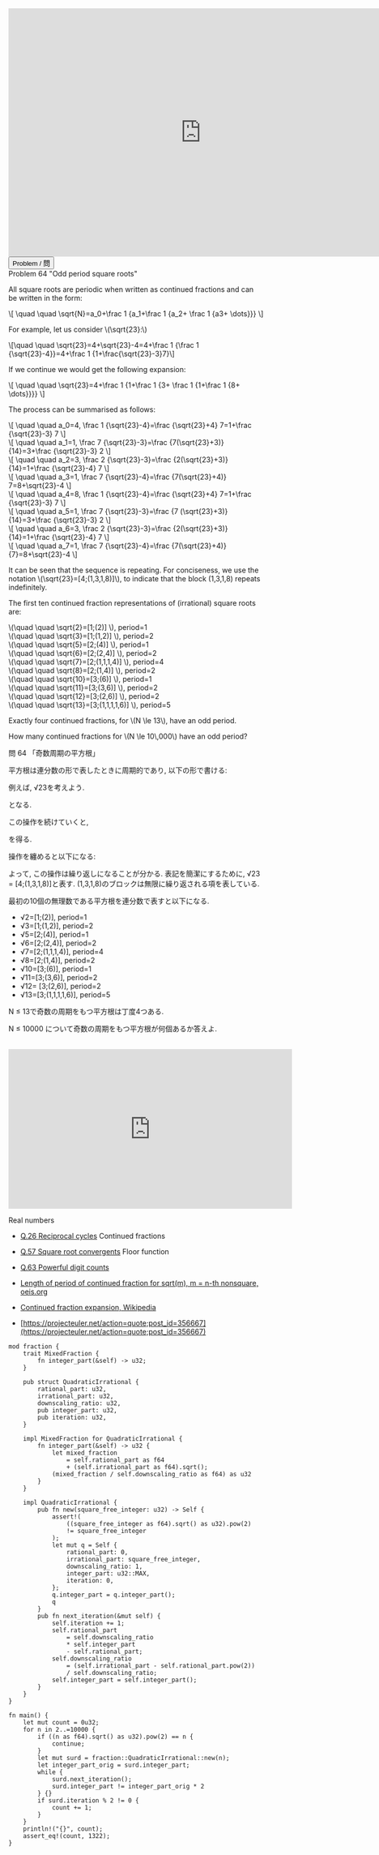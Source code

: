 <html><iframe src="https://docs.google.com/presentation/d/e/2PACX-1vSyxRbGEjAbv1uA6G3vyvUN8qn-nOJ1ZClSHb_0Ci5eheTlJv_S10sovFytvx3GUSAFe2FwouiQ1r9p/embed?start=false&loop=false&delayms=60000" frameborder="0" width="760" height="490" allowfullscreen="true" mozallowfullscreen="true" webkitallowfullscreen="true"></iframe></html>

<html>
<button class="accordion" onclick="toggle('the-accordion');">Problem / 問</button>
<div id="the-accordion" class="panel w3-hide">
Problem 64 "Odd period square roots"

<p>All square roots are periodic when written as continued fractions and can be written in the form:</p>

\\[ \quad \quad \sqrt{N}=a_0+\frac 1 {a_1+\frac 1 {a_2+ \frac 1 {a3+ \dots}}} \\]

<p>For example, let us consider \(\sqrt{23}:\)</p>
\[\quad \quad \sqrt{23}=4+\sqrt{23}-4=4+\frac 1 {\frac 1 {\sqrt{23}-4}}=4+\frac 1  {1+\frac{\sqrt{23}-3}7}\]

<p>If we continue we would get the following expansion:</p>

\\[ \quad \quad \sqrt{23}=4+\frac 1 {1+\frac 1 {3+ \frac 1 {1+\frac 1 {8+ \dots}}}} \\]

<p>The process can be summarised as follows:</p>
<p>
\[ \quad \quad a_0=4, \frac 1 {\sqrt{23}-4}=\frac {\sqrt{23}+4} 7=1+\frac {\sqrt{23}-3} 7 \]<br />
\[ \quad \quad a_1=1, \frac 7 {\sqrt{23}-3}=\frac {7(\sqrt{23}+3)} {14}=3+\frac {\sqrt{23}-3} 2 \]<br />
\[ \quad \quad a_2=3, \frac 2 {\sqrt{23}-3}=\frac {2(\sqrt{23}+3)} {14}=1+\frac {\sqrt{23}-4} 7 \]<br />
\[ \quad \quad a_3=1, \frac 7 {\sqrt{23}-4}=\frac {7(\sqrt{23}+4)} 7=8+\sqrt{23}-4 \]<br />
\[ \quad \quad a_4=8, \frac 1 {\sqrt{23}-4}=\frac {\sqrt{23}+4} 7=1+\frac {\sqrt{23}-3} 7 \]<br />
\[ \quad \quad a_5=1, \frac 7 {\sqrt{23}-3}=\frac {7 (\sqrt{23}+3)} {14}=3+\frac {\sqrt{23}-3} 2 \]<br />
\[ \quad \quad a_6=3, \frac 2 {\sqrt{23}-3}=\frac {2(\sqrt{23}+3)} {14}=1+\frac {\sqrt{23}-4} 7 \]<br />
\[ \quad \quad a_7=1, \frac 7 {\sqrt{23}-4}=\frac {7(\sqrt{23}+4)} {7}=8+\sqrt{23}-4 \]<br />
</p>

<p>It can be seen that the sequence is repeating. For conciseness, we use the notation \(\sqrt{23}=[4;(1,3,1,8)]\), to indicate that the block (1,3,1,8) repeats indefinitely.</p>

<p>The first ten continued fraction representations of (irrational) square roots are:</p>
<p>
\(\quad \quad \sqrt{2}=[1;(2)] \), period=1<br />
\(\quad \quad \sqrt{3}=[1;(1,2)] \), period=2<br />
\(\quad \quad \sqrt{5}=[2;(4)] \), period=1<br />
\(\quad \quad \sqrt{6}=[2;(2,4)] \), period=2<br />
\(\quad \quad \sqrt{7}=[2;(1,1,1,4)] \), period=4<br />
\(\quad \quad \sqrt{8}=[2;(1,4)] \), period=2<br />
\(\quad \quad \sqrt{10}=[3;(6)] \), period=1<br />
\(\quad \quad \sqrt{11}=[3;(3,6)] \), period=2<br />
\(\quad \quad \sqrt{12}=[3;(2,6)] \), period=2<br />
\(\quad \quad \sqrt{13}=[3;(1,1,1,1,6)] \), period=5
</p>
<p>Exactly four continued fractions, for \(N \le 13\), have an odd period.</p>
<p>How many continued fractions for \(N \le 10\,000\) have an odd period?</p>


問 64 「奇数周期の平方根」



平方根は連分数の形で表したときに周期的であり, 以下の形で書ける:

例えば, √23を考えよう.

となる.

この操作を続けていくと,

を得る.

操作を纏めると以下になる:


よって, この操作は繰り返しになることが分かる. 表記を簡潔にするために, √23 = [4;(1,3,1,8)]と表す. (1,3,1,8)のブロックは無限に繰り返される項を表している.


最初の10個の無理数である平方根を連分数で表すと以下になる.

- √2=[1;(2)], period=1
- √3=[1;(1,2)], period=2
- √5=[2;(4)], period=1
- √6=[2;(2,4)], period=2
- √7=[2;(1,1,1,4)], period=4
- √8=[2;(1,4)], period=2
- √10=[3;(6)], period=1
- √11=[3;(3,6)], period=2
- √12= [3;(2,6)], period=2
- √13=[3;(1,1,1,1,6)], period=5

N ≤ 13で奇数の周期をもつ平方根は丁度4つある.

N ≤ 10000 について奇数の周期をもつ平方根が何個あるか答えよ.


</div>
</html>

<html><center><br><iframe width="560" height="315" src="https://www.youtube.com/embed/Mj-DA5FmDGg" title="YouTube video player" frameborder="0" allow="accelerometer; autoplay; clipboard-write; encrypted-media; gyroscope; picture-in-picture" allowfullscreen></iframe></center></html>

Real numbers
- [Q.26 Reciprocal cycles](./e26.md)
Continued fractions
- [Q.57 Square root convergents](./e57.md)
Floor function
- [Q.63 Powerful digit counts](./e63.md)

- [Length of period of continued fraction for sqrt(m), m = n-th nonsquare, oeis.org](https://oeis.org/A013943)
- [Continued fraction expansion, Wikipedia](https://en.wikipedia.org/wiki/Methods_of_computing_square_roots#Continued_fraction_expansion)
- [https://projecteuler.net/action=quote;post_id=356667](https://projecteuler.net/action=quote;post_id=356667)

```rust,editable
mod fraction {
    trait MixedFraction {
        fn integer_part(&self) -> u32;
    }

    pub struct QuadraticIrrational {
        rational_part: u32,
        irrational_part: u32,
        downscaling_ratio: u32,
        pub integer_part: u32,
        pub iteration: u32,
    }

    impl MixedFraction for QuadraticIrrational {
        fn integer_part(&self) -> u32 {
            let mixed_fraction
                = self.rational_part as f64 
                + (self.irrational_part as f64).sqrt();
            (mixed_fraction / self.downscaling_ratio as f64) as u32
        }
    }

    impl QuadraticIrrational {
        pub fn new(square_free_integer: u32) -> Self {
            assert!(
                ((square_free_integer as f64).sqrt() as u32).pow(2)
                != square_free_integer
            );
            let mut q = Self {
                rational_part: 0,
                irrational_part: square_free_integer,
                downscaling_ratio: 1,
                integer_part: u32::MAX,
                iteration: 0,
            };
            q.integer_part = q.integer_part();
            q
        }
        pub fn next_iteration(&mut self) {
            self.iteration += 1;
            self.rational_part 
                = self.downscaling_ratio 
                * self.integer_part 
                - self.rational_part;
            self.downscaling_ratio
                = (self.irrational_part - self.rational_part.pow(2)) 
                / self.downscaling_ratio;
            self.integer_part = self.integer_part();
        }
    }
}

fn main() {
    let mut count = 0u32;
    for n in 2..=10000 {
        if ((n as f64).sqrt() as u32).pow(2) == n {
            continue;
        }
        let mut surd = fraction::QuadraticIrrational::new(n);
        let integer_part_orig = surd.integer_part;
        while {
            surd.next_iteration();
            surd.integer_part != integer_part_orig * 2
        } {}
        if surd.iteration % 2 != 0 {
            count += 1;
        }
    }
    println!("{}", count);
    assert_eq!(count, 1322);
}
```
